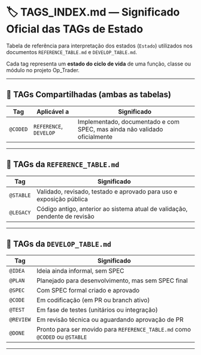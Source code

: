 # 🏷️ TAGS\_INDEX.md — Significado Oficial das TAGs de Estado

Tabela de referência para interpretação dos estados (`Estado`) utilizados nos documentos `REFERENCE_TABLE.md` e `DEVELOP_TABLE.md`.

Cada tag representa um **estado do ciclo de vida** de uma função, classe ou módulo no projeto Op\_Trader.

---

## 🔄 TAGs Compartilhadas (ambas as tabelas)

| Tag      | Aplicável a            | Significado                                                               |
| -------- | ---------------------- | ------------------------------------------------------------------------- |
| `@CODED` | `REFERENCE`, `DEVELOP` | Implementado, documentado e com SPEC, mas ainda não validado oficialmente |

---

## 📘 TAGs da `REFERENCE_TABLE.md`

| Tag       | Significado                                                                |
| --------- | -------------------------------------------------------------------------- |
| `@STABLE` | Validado, revisado, testado e aprovado para uso e exposição pública        |
| `@LEGACY` | Código antigo, anterior ao sistema atual de validação, pendente de revisão |

---

## 🚧 TAGs da `DEVELOP_TABLE.md`

| Tag       | Significado                                                                 |
| --------- | --------------------------------------------------------------------------- |
| `@IDEA`   | Ideia ainda informal, sem SPEC                                              |
| `@PLAN`   | Planejado para desenvolvimento, mas sem SPEC final                          |
| `@SPEC`   | Com SPEC formal criado e aprovado                                           |
| `@CODE`   | Em codificação (em PR ou branch ativo)                                      |
| `@TEST`   | Em fase de testes (unitários ou integração)                                 |
| `@REVIEW` | Em revisão técnica ou aguardando aprovação de PR                            |
| `@DONE`   | Pronto para ser movido para `REFERENCE_TABLE.md` como `@CODED` ou `@STABLE` |

---
